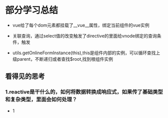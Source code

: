 # 部分学习总结

- vue给了每个dom元素都挂载了__vue__属性，绑定当前组件的vue实例

- 关联查询，通过select值的改变触发了directive的里面给vnode绑定的查询条件，触发

- utils.getOnlineFormInstance(this),this是组件内部的实例，可以循环查找上级parent，不断递归或者查找$root,找到根组件实例

## 看得见的思考

### 1.reactive是干什么的，如何将数据转换成响应式，如果传了基础类型和复杂类型，里面会如何处理？

- 1
